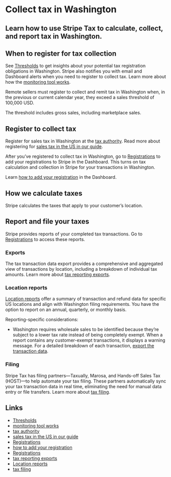 # Collect tax in Washington

## Learn how to use Stripe Tax to calculate, collect, and report tax in Washington.

## When to register for tax collection

See [Thresholds](https://dashboard.stripe.com/tax/thresholds) to get insights
about your potential tax registration obligations in Washington. Stripe also
notifies you with email and Dashboard alerts when you need to register to
collect tax. Learn more about how the [monitoring tool
works](https://docs.stripe.com/tax/monitoring).

Remote sellers must register to collect and remit tax in Washington when, in the
previous or current calendar year, they exceed a sales threshold of 100,000 USD.

The threshold includes gross sales, including marketplace sales.

## Register to collect tax

Register for sales tax in Washington at the [tax
authority](https://dor.wa.gov/). Read more about registering for [sales tax in
the US in our
guide](https://stripe.com/guides/sales-tax-registration-process-us).

After you’ve registered to collect tax in Washington, go to
[Registrations](https://dashboard.stripe.com/tax/registrations?location=us-wa)
to add your registrations to Stripe in the Dashboard. This turns on tax
calculation and collection in Stripe for your transactions in Washington.

Learn [how to add your
registration](https://docs.stripe.com/tax/registering#track-your-registrations-in-the-tax-dashboard)
in the Dashboard.

## How we calculate taxes

Stripe calculates the taxes that apply to your customer’s location.

## Report and file your taxes

Stripe provides reports of your completed tax transactions. Go to
[Registrations](https://dashboard.stripe.com/tax/registrations) to access these
reports.

### Exports

The tax transaction data export provides a comprehensive and aggregated view of
transactions by location, including a breakdown of individual tax amounts. Learn
more about [tax reporting exports](https://docs.stripe.com/tax/reports#exports).

### Location reports

[Location reports](https://docs.stripe.com/tax/reports#us-location-reports)
offer a summary of transaction and refund data for specific US locations and
align with Washington filing requirements. You have the option to report on an
annual, quarterly, or monthly basis.

Reporting-specific considerations:

- Washington requires wholesale sales to be identified because they’re subject
to a lower tax rate instead of being completely exempt. When a report contains
any customer-exempt transactions, it displays a warning message. For a detailed
breakdown of each transaction, [export the transaction
data](https://docs.stripe.com/tax/reports#exports).

### Filing

Stripe Tax has filing partners—Taxually, Marosa, and Hands-off Sales Tax
(HOST)—to help automate your tax filing. These partners automatically sync your
tax transaction data in real time, eliminating the need for manual data entry or
file transfers. Learn more about [tax
filing](https://docs.stripe.com/tax/filing).

## Links

- [Thresholds](https://dashboard.stripe.com/tax/thresholds)
- [monitoring tool works](https://docs.stripe.com/tax/monitoring)
- [tax authority](https://dor.wa.gov/)
- [sales tax in the US in our
guide](https://stripe.com/guides/sales-tax-registration-process-us)
- [Registrations](https://dashboard.stripe.com/tax/registrations?location=us-wa)
- [how to add your
registration](https://docs.stripe.com/tax/registering#track-your-registrations-in-the-tax-dashboard)
- [Registrations](https://dashboard.stripe.com/tax/registrations)
- [tax reporting exports](https://docs.stripe.com/tax/reports#exports)
- [Location reports](https://docs.stripe.com/tax/reports#us-location-reports)
- [tax filing](https://docs.stripe.com/tax/filing)
